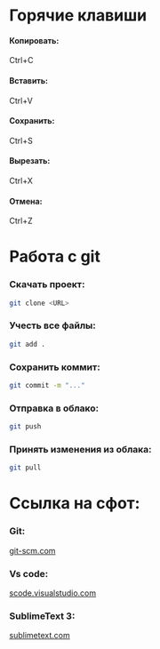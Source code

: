 # Горячие клавиши
#### Копировать:
 Ctrl+C
#### Вставить: 
Ctrl+V
#### Сохранить:
 Ctrl+S
#### Вырезать:
 Ctrl+X
#### Отмена:
 Ctrl+Z

# Работа с git
### Скачать проект:
```bash
git clone <URL>
```
### Учесть все файлы:
```bash
git add .
```
### Сохранить коммит:
```bash
git commit -m "..."
```
### Отправка в облако:
```bash
git push
```
### Принять изменения из облака:
```bash
git pull
```


# Ссылка на сфот:
### Git:
[git-scm.com](https://git-scm.com/)
### Vs code:
[scode.visualstudio.com](https://code.visualstudio.com/)
### SublimeText 3:
[sublimetext.com](https://www.sublimetext.com/3)
